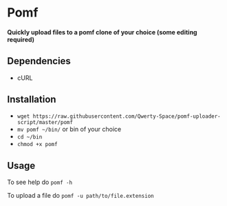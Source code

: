 # Pomf
#### Quickly upload files to a pomf clone of your choice (some editing required)

## Dependencies
* cURL

## Installation
* `wget https://raw.githubusercontent.com/Qwerty-Space/pomf-uploader-script/master/pomf`
* `mv pomf ~/bin/` or bin of your choice
* `cd ~/bin`
* `chmod +x pomf`

## Usage
To see help do `pomf -h`

To upload a file do `pomf -u path/to/file.extension`
